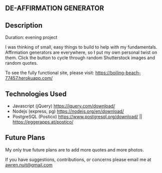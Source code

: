 ## DE-AFFIRMATION GENERATOR

## Description
Duration: evening project

I was thinking of small, easy things to build to help with my fundamentals. Affirmation generators are everywhere, so I put my own personal twist on them. Click the button to cycle through random Shutterstock images and random quotes.

To see the fully functional site, please visit: https://boiling-beach-77457.herokuapp.com/

## Technologies Used
- Javascript (jQuery) https://jquery.com/download/
- Nodejs (express, pg) https://nodejs.org/en/download/
- PostgreSQL (Postico) https://www.postgresql.org/download/ || https://eggerapps.at/postico/

## Future Plans
My only true future plans are to add more quotes and more photos. 

If you have suggestions, contributions, or concerns please email me at awren.nuit@gmail.com